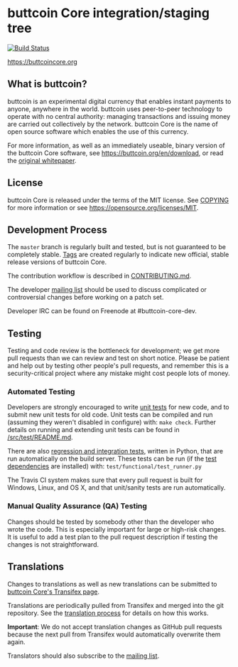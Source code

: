 buttcoin Core integration/staging tree
=====================================

[![Build Status](https://travis-ci.org/buttcoin/buttcoin.svg?branch=master)](https://travis-ci.org/buttcoin/buttcoin)

https://buttcoincore.org

What is buttcoin?
----------------

buttcoin is an experimental digital currency that enables instant payments to
anyone, anywhere in the world. buttcoin uses peer-to-peer technology to operate
with no central authority: managing transactions and issuing money are carried
out collectively by the network. buttcoin Core is the name of open source
software which enables the use of this currency.

For more information, as well as an immediately useable, binary version of
the buttcoin Core software, see https://buttcoin.org/en/download, or read the
[original whitepaper](https://buttcoincore.org/buttcoin.pdf).

License
-------

buttcoin Core is released under the terms of the MIT license. See [COPYING](COPYING) for more
information or see https://opensource.org/licenses/MIT.

Development Process
-------------------

The `master` branch is regularly built and tested, but is not guaranteed to be
completely stable. [Tags](https://github.com/buttcoin/buttcoin/tags) are created
regularly to indicate new official, stable release versions of buttcoin Core.

The contribution workflow is described in [CONTRIBUTING.md](CONTRIBUTING.md).

The developer [mailing list](https://lists.linuxfoundation.org/mailman/listinfo/buttcoin-dev)
should be used to discuss complicated or controversial changes before working
on a patch set.

Developer IRC can be found on Freenode at #buttcoin-core-dev.

Testing
-------

Testing and code review is the bottleneck for development; we get more pull
requests than we can review and test on short notice. Please be patient and help out by testing
other people's pull requests, and remember this is a security-critical project where any mistake might cost people
lots of money.

### Automated Testing

Developers are strongly encouraged to write [unit tests](src/test/README.md) for new code, and to
submit new unit tests for old code. Unit tests can be compiled and run
(assuming they weren't disabled in configure) with: `make check`. Further details on running
and extending unit tests can be found in [/src/test/README.md](/src/test/README.md).

There are also [regression and integration tests](/test), written
in Python, that are run automatically on the build server.
These tests can be run (if the [test dependencies](/test) are installed) with: `test/functional/test_runner.py`

The Travis CI system makes sure that every pull request is built for Windows, Linux, and OS X, and that unit/sanity tests are run automatically.

### Manual Quality Assurance (QA) Testing

Changes should be tested by somebody other than the developer who wrote the
code. This is especially important for large or high-risk changes. It is useful
to add a test plan to the pull request description if testing the changes is
not straightforward.

Translations
------------

Changes to translations as well as new translations can be submitted to
[buttcoin Core's Transifex page](https://www.transifex.com/projects/p/buttcoin/).

Translations are periodically pulled from Transifex and merged into the git repository. See the
[translation process](doc/translation_process.md) for details on how this works.

**Important**: We do not accept translation changes as GitHub pull requests because the next
pull from Transifex would automatically overwrite them again.

Translators should also subscribe to the [mailing list](https://groups.google.com/forum/#!forum/buttcoin-translators).
